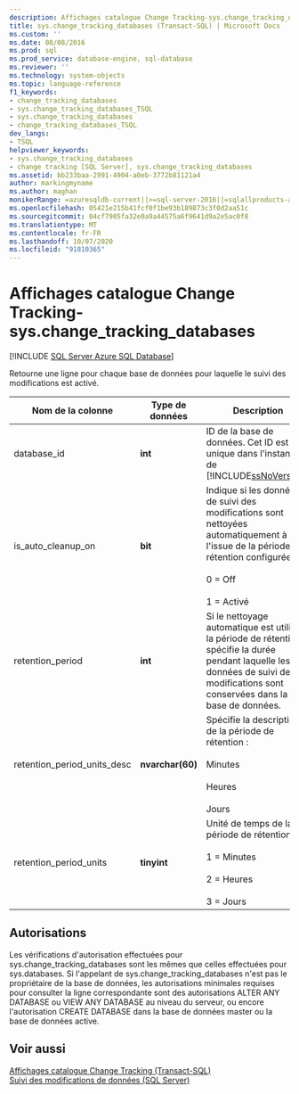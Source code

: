 ```yaml
---
description: Affichages catalogue Change Tracking-sys.change_tracking_databases
title: sys.change_tracking_databases (Transact-SQL) | Microsoft Docs
ms.custom: ''
ms.date: 08/08/2016
ms.prod: sql
ms.prod_service: database-engine, sql-database
ms.reviewer: ''
ms.technology: system-objects
ms.topic: language-reference
f1_keywords:
- change_tracking_databases
- sys.change_tracking_databases_TSQL
- sys.change_tracking_databases
- change_tracking_databases_TSQL
dev_langs:
- TSQL
helpviewer_keywords:
- sys.change_tracking_databases
- change tracking [SQL Server], sys.change_tracking_databases
ms.assetid: bb233baa-2991-4904-a0eb-3772b81121a4
author: markingmyname
ms.author: maghan
monikerRange: =azuresqldb-current||>=sql-server-2016||=sqlallproducts-allversions||>=sql-server-linux-2017||=azuresqldb-mi-current
ms.openlocfilehash: 05421e215b41fcf0f1be93b189873c3f0d2aa51c
ms.sourcegitcommit: 04cf7905fa32e0a9a44575a6f9641d9a2e5ac0f8
ms.translationtype: MT
ms.contentlocale: fr-FR
ms.lasthandoff: 10/07/2020
ms.locfileid: "91810365"
---
```

# <a name="change-tracking-catalog-views---syschange_tracking_databases"></a>Affichages catalogue Change Tracking-sys.change_tracking_databases
[!INCLUDE [SQL Server Azure SQL Database](../../includes/applies-to-version/sql-asdb.md)]

  Retourne une ligne pour chaque base de données pour laquelle le suivi des modifications est activé.  

|Nom de la colonne|Type de données|Description|  
|-----------------|---------------|-----------------|  
|database_id|**int**|ID de la base de données. Cet ID est unique dans l'instance de [!INCLUDE[ssNoVersion](../../includes/ssnoversion-md.md)].|  
|is_auto_cleanup_on|**bit**|Indique si les données de suivi des modifications sont nettoyées automatiquement à l'issue de la période de rétention configurée :<br /><br /> 0 = Off<br /><br /> 1 = Activé|  
|retention_period|**int**|Si le nettoyage automatique est utilisé, la période de rétention spécifie la durée pendant laquelle les données de suivi des modifications sont conservées dans la base de données.|  
|retention_period_units_desc|**nvarchar(60)**|Spécifie la description de la période de rétention :<br /><br /> Minutes<br /><br /> Heures<br /><br /> Jours|  
|retention_period_units|**tinyint**|Unité de temps de la période de rétention :<br /><br /> 1 = Minutes<br /><br /> 2 = Heures<br /><br /> 3 = Jours|  
  
## <a name="permissions"></a>Autorisations  
 Les vérifications d'autorisation effectuées pour sys.change_tracking_databases sont les mêmes que celles effectuées pour sys.databases. Si l'appelant de sys.change_tracking_databases n'est pas le propriétaire de la base de données, les autorisations minimales requises pour consulter la ligne correspondante sont des autorisations ALTER ANY DATABASE ou VIEW ANY DATABASE au niveau du serveur, ou encore l'autorisation CREATE DATABASE dans la base de données master ou la base de données active.  
  
## <a name="see-also"></a>Voir aussi  
 [Affichages catalogue Change Tracking &#40;Transact-SQL&#41;](./catalog-views-transact-sql.md)   
 [Suivi des modifications de données &#40;SQL Server&#41;](../../relational-databases/track-changes/track-data-changes-sql-server.md)  
  
